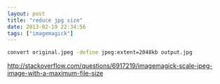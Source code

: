 ```yaml
---
layout: post
title: "reduce jpg size"
date: 2013-02-19 22:34:56
tags: ["imagemagick"]
---
```


```sh
convert original.jpeg -define jpeg:extent=2048kb output.jpg
```

<http://stackoverflow.com/questions/6917219/imagemagick-scale-jpeg-image-with-a-maximum-file-size>
